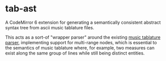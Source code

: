 # tab-ast
A CodeMirror 6 extension for generating a semantically consistent abstract syntax tree from ascii music tablature files.

This acts as a sort-of "wrapper parser" around the existing [music tablature parser](https://github.com/tab-edit/parser-tablature), implementing support for multi-range nodes, which is essential to the semantics of music tablature where, for example, two measures can exist along the same group of lines while still being distinct entities.
